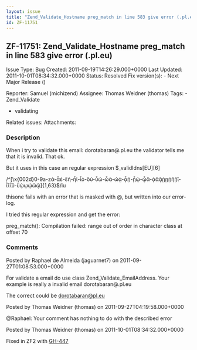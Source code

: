 ```yaml
---
layout: issue
title: "Zend_Validate_Hostname preg_match in line 583 give error (.pl.eu)"
id: ZF-11751
---
```


ZF-11751: Zend\_Validate\_Hostname preg\_match in line 583 give error (.pl.eu)
------------------------------------------------------------------------------

 Issue Type: Bug Created: 2011-09-19T14:26:29.000+0000 Last Updated: 2011-10-01T08:34:32.000+0000 Status: Resolved Fix version(s): - Next Major Release ()
 
 Reporter:  Samuel (michizend)  Assignee:  Thomas Weidner (thomas)  Tags: - Zend\_Validate
- validating
 
 Related issues: 
 Attachments: 
### Description

When i try to validate this email: dorotabaran@.pl.eu the validator tells me that it is invalid. That ok.

But it uses in this case an regular expression $\_validIdns[EU][6]

/^[\\x{002d}0-9a-zἀ-ἇἐ-ἕἠ-ἧἰ-ἷὀ-ὅὐ-ὗὠ-ὧὰ-ώᾀ-ᾇᾐ-ᾗᾠ-ᾧᾰ-ᾴᾶᾷῂῃῄῆῇῐ-ΐῖῗῠ-ῧῲῳῴῶῷ]{1,63}$/iu

thisone fails with an error that is masked with @, but written into our error-log.

I tried this regular expression and get the error:

preg\_match(): Compilation failed: range out of order in character class at offset 70

 

 

### Comments

Posted by Raphael de Almeida (jaguarnet7) on 2011-09-27T01:08:53.000+0000

For validate a email do use class Zend\_Validate\_EmailAddress. Your example is really a invalid email dorotabaran@.pl.eu

The correct could be dorotabaran@pl.eu

 

 

Posted by Thomas Weidner (thomas) on 2011-09-27T04:19:58.000+0000

@Raphael: Your comment has nothing to do with the described error

 

 

Posted by Thomas Weidner (thomas) on 2011-10-01T08:34:32.000+0000

Fixed in ZF2 with [GH-447](https://github.com/zendframework/zf2/pull/447)

 

 